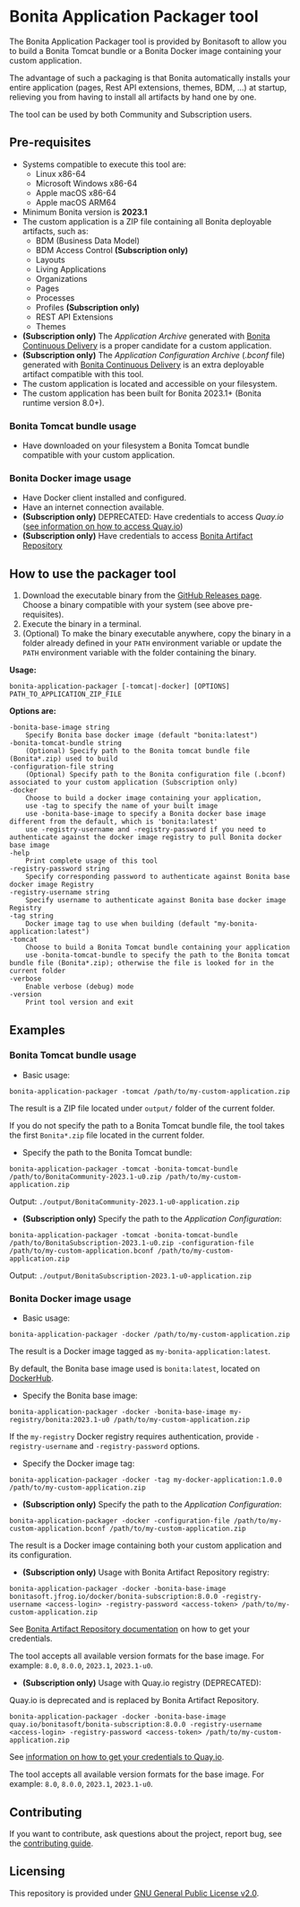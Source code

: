 # Bonita Application Packager tool

The Bonita Application Packager tool is provided by Bonitasoft to allow you to build a Bonita Tomcat bundle or a Bonita Docker image containing your custom application.

The advantage of such a packaging is that Bonita automatically installs your entire application (pages, Rest API extensions, themes, BDM, ...) at startup, relieving you from having to install all artifacts by hand one by one.

The tool can be used by both Community and Subscription users.


## Pre-requisites

* Systems compatible to execute this tool are:
    * Linux x86-64
    * Microsoft Windows x86-64
    * Apple macOS x86-64
    * Apple macOS ARM64
* Minimum Bonita version is **2023.1**
* The custom application is a ZIP file containing all Bonita deployable artifacts, such as:
    * BDM (Business Data Model)
    * BDM Access Control **(Subscription only)**
    * Layouts
    * Living Applications
    * Organizations
    * Pages
    * Processes
    * Profiles **(Subscription only)**
    * REST API Extensions
    * Themes
* **(Subscription only)** The *Application Archive* generated with [Bonita Continuous Delivery](https://documentation.bonitasoft.com/bcd/latest/livingapp_build) is a proper candidate for a custom application.
* **(Subscription only)** The *Application Configuration Archive* (*.bconf* file) generated with [Bonita Continuous Delivery](https://documentation.bonitasoft.com/bcd/latest/livingapp_build) is an extra deployable artifact compatible with this tool.
* The custom application is located and accessible on your filesystem.
* The custom application has been built for Bonita 2023.1+ (Bonita runtime version 8.0+).

### Bonita Tomcat bundle usage

* Have downloaded on your filesystem a Bonita Tomcat bundle compatible with your custom application.

### Bonita Docker image usage

* Have Docker client installed and configured.
* Have an internet connection available.
* **(Subscription only)** DEPRECATED: Have credentials to access *Quay.io* ([see information on how to access Quay.io](https://customer.bonitasoft.com/download/request))
* **(Subscription only)** Have credentials to access [Bonita Artifact Repository](https://documentation.bonitasoft.com/bonita/latest/software-extensibility/bonita-repository-access)


## How to use the packager tool

1. Download the executable binary from the [GitHub Releases page](https://github.com/bonitasoft/bonita-application-packager/releases). Choose a binary compatible with your system (see above pre-requisites).
1. Execute the binary in a terminal.
1. (Optional) To make the binary executable anywhere, copy the binary in a folder already defined in your `PATH` environment variable or update the `PATH` environment variable with the folder containing the binary.


**Usage:**

```
bonita-application-packager [-tomcat|-docker] [OPTIONS] PATH_TO_APPLICATION_ZIP_FILE
```

**Options are:**

```
-bonita-base-image string
    Specify Bonita base docker image (default "bonita:latest")
-bonita-tomcat-bundle string
    (Optional) Specify path to the Bonita tomcat bundle file (Bonita*.zip) used to build
-configuration-file string
    (Optional) Specify path to the Bonita configuration file (.bconf) associated to your custom application (Subscription only)
-docker
    Choose to build a docker image containing your application,
    use -tag to specify the name of your built image
    use -bonita-base-image to specify a Bonita docker base image different from the default, which is 'bonita:latest'
    use -registry-username and -registry-password if you need to authenticate against the docker image registry to pull Bonita docker base image
-help
    Print complete usage of this tool
-registry-password string
    Specify corresponding password to authenticate against Bonita base docker image Registry
-registry-username string
    Specify username to authenticate against Bonita base docker image Registry
-tag string
    Docker image tag to use when building (default "my-bonita-application:latest")
-tomcat
    Choose to build a Bonita Tomcat bundle containing your application
    use -bonita-tomcat-bundle to specify the path to the Bonita tomcat bundle file (Bonita*.zip); otherwise the file is looked for in the current folder
-verbose
    Enable verbose (debug) mode
-version
    Print tool version and exit
```


## Examples

### Bonita Tomcat bundle usage

* Basic usage:

```
bonita-application-packager -tomcat /path/to/my-custom-application.zip
```

The result is a ZIP file located under `output/` folder of the current folder.

If you do not specify the path to a Bonita Tomcat bundle file, the tool takes the first `Bonita*.zip` file located in the current folder.


* Specify the path to the Bonita Tomcat bundle:

```
bonita-application-packager -tomcat -bonita-tomcat-bundle /path/to/BonitaCommunity-2023.1-u0.zip /path/to/my-custom-application.zip
```

Output: `./output/BonitaCommunity-2023.1-u0-application.zip`


* **(Subscription only)** Specify the path to the *Application Configuration*:

```
bonita-application-packager -tomcat -bonita-tomcat-bundle /path/to/BonitaSubscription-2023.1-u0.zip -configuration-file /path/to/my-custom-application.bconf /path/to/my-custom-application.zip
```

Output: `./output/BonitaSubscription-2023.1-u0-application.zip`


### Bonita Docker image usage

* Basic usage:

```
bonita-application-packager -docker /path/to/my-custom-application.zip
```

The result is a Docker image tagged as `my-bonita-application:latest`.

By default, the Bonita base image used is `bonita:latest`, located on [DockerHub](https://hub.docker.com/_/bonita).


* Specify the Bonita base image:

```
bonita-application-packager -docker -bonita-base-image my-registry/bonita:2023.1-u0 /path/to/my-custom-application.zip 
```

If the `my-registry` Docker registry requires authentication, provide `-registry-username` and `-registry-password` options.


* Specify the Docker image tag:

```
bonita-application-packager -docker -tag my-docker-application:1.0.0 /path/to/my-custom-application.zip
```


* **(Subscription only)** Specify the path to the *Application Configuration*:

```
bonita-application-packager -docker -configuration-file /path/to/my-custom-application.bconf /path/to/my-custom-application.zip
```

The result is a Docker image containing both your custom application and its configuration.


* **(Subscription only)** Usage with Bonita Artifact Repository registry:

```
bonita-application-packager -docker -bonita-base-image bonitasoft.jfrog.io/docker/bonita-subscription:8.0.0 -registry-username <access-login> -registry-password <access-token> /path/to/my-custom-application.zip
```

See [Bonita Artifact Repository documentation](https://documentation.bonitasoft.com/bonita/latest/software-extensibility/bonita-repository-access#credentials) on how to get your credentials.

The tool accepts all available version formats for the base image. For example: `8.0`, `8.0.0`, `2023.1`, `2023.1-u0`.


* **(Subscription only)** Usage with Quay.io registry (DEPRECATED):

Quay.io is deprecated and is replaced by Bonita Artifact Repository.

```
bonita-application-packager -docker -bonita-base-image quay.io/bonitasoft/bonita-subscription:8.0.0 -registry-username <access-login> -registry-password <access-token> /path/to/my-custom-application.zip
```

See [information on how to get your credentials to Quay.io](https://customer.bonitasoft.com/download/request).

The tool accepts all available version formats for the base image. For example: `8.0`, `8.0.0`, `2023.1`, `2023.1-u0`.


## Contributing

If you want to contribute, ask questions about the project, report bug, see the [contributing guide](https://github.com/bonitasoft/bonita-developer-resources/blob/master/CONTRIBUTING.MD).


## Licensing

This repository is provided under [GNU General Public License v2.0](LICENSE).
